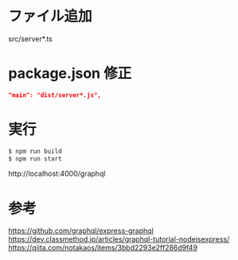 # ファイル追加

src/server\*.ts

# package.json 修正

```package.json
"main": "dist/server*.js",
```

# 実行

```bash
$ npm run build
$ npm run start
```

http://localhost:4000/graphql

# 参考

https://github.com/graphql/express-graphql
https://dev.classmethod.jp/articles/graphql-tutorial-nodejsexpress/
https://qiita.com/notakaos/items/3bbd2293e2ff286d9f49

